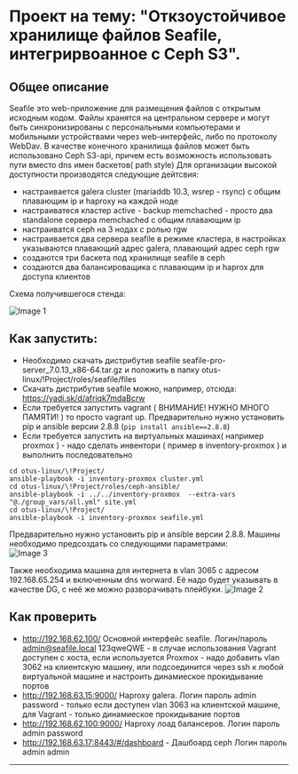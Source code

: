 #  Проект на тему: "Откзоустойчивое хранилище файлов Seafile, интегрирвоанное с Ceph S3".  


## Общее описание


Seafile это web-приложение для размещения файлов с открытым исходным кодом. Файлы хранятся на центральном сервере и могут быть синхронизированы с персональными компьютерами и мобильными устройствами через web-интерфейс, либо по протоколу WebDav.
В качестве конечного хранилища файлов может быть использовано Ceph S3-api, причем есть возможность использовать пути вместо dns имен баскетов( path style)
Для организации высокой доступности производятся следующие дейтсвия:
- настраивается galera cluster (mariaddb 10.3, wsrep - rsync) с общим плавающим ip и haproxy на каждой ноде
- настраиватеся кластер active - backup memchached - просто два standalone сервера memchached с общим плавающим ip
- настраиватся ceph на 3 нодах с ролью rgw
- настраивается два сервера seafile в режиме кластера, в настройках указываются плавающий адрес galera, плавающий адрес ceph rgw
- создаются три баскета под хранилище seafile в ceph
- создаются два балансироващика с плавающим ip  и haprox для доступа клиентов

Схема получившегося стенда:

 ![Image 1](https://raw.githubusercontent.com/perhamm/otus-linux/master/!Project/sreenshots/1.png)



## Как запустить:
- Необходимо скачать дистрибутив seafile seafile-pro-server_7.0.13_x86-64.tar.gz и положить в папку otus-linux/!Project/roles/seafile/files 
- Скачать дистрибутив seafile можно, например, отсюда: https://yadi.sk/d/afriqk7mdaBcrw
- Если требуется запустить vagrant ( ВНИМАНИЕ! НУЖНО МНОГО ПАМЯТИ! ) то просто vagrant up. Предварительно нужно установить pip и ansible версии 2.8.8 (```pip install ansible==2.8.8```)
- Если требуется запустить на виртуальных машинах( например proxmox ) - надо сделать инвентори ( пример в inventory-proxmox ) и выполнить последовательно 
```
cd otus-linux/\!Project/
ansible-playbook -i inventory-proxmox cluster.yml
cd otus-linux/\!Project/roles/ceph-ansible/
ansible-playbook -i ../../inventory-proxmox  --extra-vars "@./group_vars/all.yml" site.yml
cd otus-linux/\!Project/
ansible-playbook -i inventory-proxmox seafile.yml
```
Предварительно нужно установить pip и ansible версии 2.8.8.
Машины необходимо предсоздать со следующими параметрами: <br/>
 ![Image 3](https://raw.githubusercontent.com/perhamm/otus-linux/master/!Project/sreenshots/3.PNG)

Также необходима машина для интернета в vlan 3065 с адресом 192.168.65.254 и включенным dns  worward. Её надо будет указывать в качестве DG, с неё же можно разворачивать плейбуки.
 ![Image 2](https://raw.githubusercontent.com/perhamm/otus-linux/master/!Project/sreenshots/2.PNG)


## Как проверить
- http://192.168.62.100/  Основной интерфейс seafile. Логин/пароль admin@seafile.local  123qweQWE - в случае использования Vagrant доступен с хоста, если используется Proxmox - надо добавить vlan 3062 на клиентскую машину, или подсоединится через ssh к любой виртуальной машине и настроить динамиеское прокидывание портов 
- http://192.168.63.15:9000/   Haproxy galera.  Логин пароль admin  password - только если доступен vlan 3063 на клиентской машине, для Vagrant - только динамиеское прокидывание портов
- http://192.168.62.100:9000/ Haproxy лоад балансеров.  Логин пароль admin  password
- http://192.168.63.17:8443/#/dashboard - Дашбоард ceph Логин пароль admin admin

---
